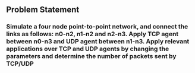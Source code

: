 ## Problem Statement

### Simulate a four node point-to-point network, and connect the links as follows: n0-n2, n1-n2 and n2-n3. Apply TCP agent between n0-n3 and UDP agent between n1-n3. Apply relevant applications over TCP and UDP agents by changing the parameters and determine the number of packets sent by TCP/UDP